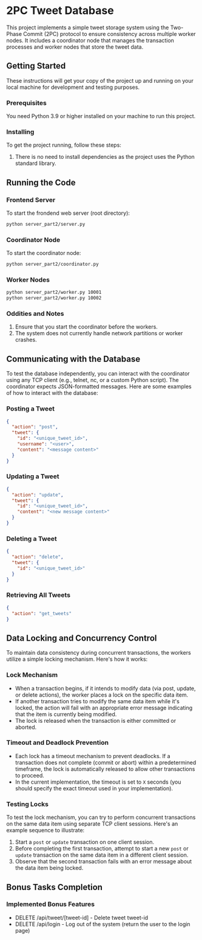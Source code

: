 # 2PC Tweet Database

This project implements a simple tweet storage system using the Two-Phase Commit (2PC) protocol to ensure consistency across multiple worker nodes. It includes a coordinator node that manages the transaction processes and worker nodes that store the tweet data.

## Getting Started

These instructions will get your copy of the project up and running on your local machine for development and testing purposes.

### Prerequisites

You need Python 3.9 or higher installed on your machine to run this project.

### Installing

To get the project running, follow these steps:

1. There is no need to install dependencies as the project uses the Python standard library.

## Running the Code

### Frontend Server
To start the frondend web server (root directory):
```bash
python server_part2/server.py
```

### Coordinator Node
To start the coordinator node:
```bash
python server_part2/coordinator.py
```
### Worker Nodes
```bash
python server_part2/worker.py 10001
python server_part2/worker.py 10002
```

### Oddities and Notes
1. Ensure that you start the coordinator before the workers.
2. The system does not currently handle network partitions or worker crashes.

## Communicating with the Database
To test the database independently, you can interact with the coordinator using any TCP client (e.g., telnet, nc, or a custom Python script). The coordinator expects JSON-formatted messages. Here are some examples of how to interact with the database:

### Posting a Tweet
```json
{
  "action": "post",
  "tweet": {
    "id": "<unique_tweet_id>",
    "username": "<user>",
    "content": "<message content>"
  }
}
```

### Updating a Tweet
```json
{
  "action": "update",
  "tweet": {
    "id": "<unique_tweet_id>",
    "content": "<new message content>"
  }
}
```

### Deleting a Tweet
```json
{
  "action": "delete",
  "tweet": {
    "id": "<unique_tweet_id>"
  }
}
```

### Retrieving All Tweets
```json
{
  "action": "get_tweets"
}
```

## Data Locking and Concurrency Control

To maintain data consistency during concurrent transactions, the workers utilize a simple locking mechanism. Here's how it works:

### Lock Mechanism

- When a transaction begins, if it intends to modify data (via post, update, or delete actions), the worker places a lock on the specific data item.
- If another transaction tries to modify the same data item while it's locked, the action will fail with an appropriate error message indicating that the item is currently being modified.
- The lock is released when the transaction is either committed or aborted.

### Timeout and Deadlock Prevention

- Each lock has a timeout mechanism to prevent deadlocks. If a transaction does not complete (commit or abort) within a predetermined timeframe, the lock is automatically released to allow other transactions to proceed.
- In the current implementation, the timeout is set to `X` seconds (you should specify the exact timeout used in your implementation).

### Testing Locks

To test the lock mechanism, you can try to perform concurrent transactions on the same data item using separate TCP client sessions. Here's an example sequence to illustrate:

1. Start a `post` or `update` transaction on one client session.
2. Before completing the first transaction, attempt to start a new `post` or `update` transaction on the same data item in a different client session.
3. Observe that the second transaction fails with an error message about the data item being locked.

## Bonus Tasks Completion

### Implemented Bonus Features
- DELETE /api/tweet/[tweet-id] - Delete tweet tweet-id
- DELETE /api/login - Log out of the system (return the user to the login page)
